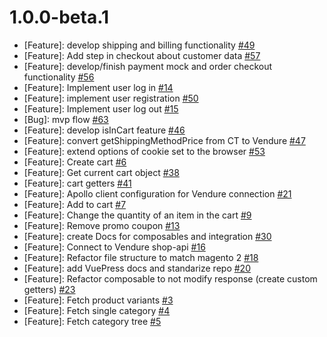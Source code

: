 # 1.0.0-beta.1

* [Feature]: develop shipping and billing functionality [#49](https://github.com/vuestorefront/vendure/issues/49)
* [Feature]: Add step in checkout about customer data [#57](https://github.com/vuestorefront/vendure/issues/57)
* [Feature]: develop/finish payment mock and order checkout functionality [#56](https://github.com/vuestorefront/vendure/issues/56)
* [Feature]: Implement user log in [#14](https://github.com/vuestorefront/vendure/issues/14)
* [Feature]: implement user registration [#50](https://github.com/vuestorefront/vendure/issues/50)
* [Feature]: Implement user log out [#15](https://github.com/vuestorefront/vendure/issues/15)
* [Bug]: mvp flow [#63](https://github.com/vuestorefront/vendure/issues/63)
* [Feature]: develop isInCart feature [#46](https://github.com/vuestorefront/vendure/issues/46)
* [Feature]: convert getShippingMethodPrice from CT to Vendure [#47](https://github.com/vuestorefront/vendure/issues/47)
* [Feature]: extend options of cookie set to the browser [#53](https://github.com/vuestorefront/vendure/issues/53)
* [Feature]: Create cart [#6](https://github.com/vuestorefront/vendure/issues/6)
* [Feature]: Get current cart object [#38](https://github.com/vuestorefront/vendure/issues/38)
* [Feature]: cart getters [#41](https://github.com/vuestorefront/vendure/issues/41)
* [Feature]: Apollo client configuration for Vendure connection [#21](https://github.com/vuestorefront/vendure/issues/21)
* [Feature]: Add to cart [#7](https://github.com/vuestorefront/vendure/issues/7)
* [Feature]: Change the quantity of an item in the cart [#9](https://github.com/vuestorefront/vendure/issues/9)
* [Feature]: Remove promo coupon [#13](https://github.com/vuestorefront/vendure/issues/13)
* [Feature]: create Docs for composables and integration [#30](https://github.com/vuestorefront/vendure/issues/30)
* [Feature]: Connect to Vendure shop-api [#16](https://github.com/vuestorefront/vendure/issues/16)
* [Feature]: Refactor file structure to match magento 2 [#18](https://github.com/vuestorefront/vendure/issues/18)
* [Feature]: add VuePress docs and standarize repo [#20](https://github.com/vuestorefront/vendure/issues/20)
* [Feature]: Refactor composable to not modify response (create custom getters) [#23](https://github.com/vuestorefront/vendure/issues/23)
* [Feature]: Fetch product variants [#3](https://github.com/vuestorefront/vendure/issues/3)
* [Feature]: Fetch single category [#4](https://github.com/vuestorefront/vendure/issues/4)
* [Feature]: Fetch category tree [#5](https://github.com/vuestorefront/vendure/issues/5)
